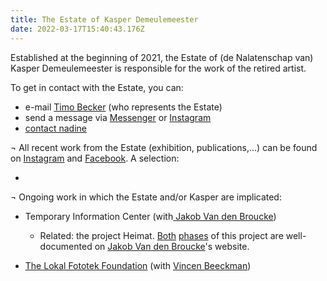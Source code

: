 ```yaml
---
title: The Estate of Kasper Demeulemeester
date: 2022-03-17T15:40:43.176Z
---
```

Established at the beginning of 2021, the Estate of (de Nalatenschap van) Kasper Demeulemeester is responsible for the work of the retired artist.

To get in contact with the Estate, you can:

* e-mail [Timo Becker](<mailto:       estate@kasperdemeulemeester.be>) (who represents the Estate)
* send a message via [Messenger](https://facebook.com/demeulemeesterkasper) or [Instagram](https:///instagram.com/kasperdemeulemeester)
* [contact nadine](https://index.nadine.be/artists/kasper-demeulemeester/)

¬ All recent work from the Estate (exhibition, publications,…) can be found on [Instagram](https:///instagram.com/kasperdemeulemeester) and [Facebook](https://facebook.com/demeulemeesterkasper). A selection: 

*

¬ Ongoing work in which the Estate and/or Kasper are implicated:

* Temporary Information Center (with[ Jakob Van den Broucke](https://www.jakobvandenbroucke.be))

  * Related: the project Heimat. [Both](https://jakobvandenbroucke.be/20-1/) [phases](https://jakobvandenbroucke.be/2-21/) of this project are well-documented on [Jakob Van den Broucke](https://www.jakobvandenbroucke.be)'s website.
* [The Lokal Fototek Foundation](https://instagram.com/lokalfototekfoundation) (with [Vincen Beeckman](https://www.vincenbeeckman.be))